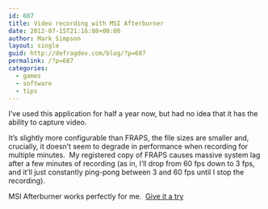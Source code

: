 ```yaml
---
id: 687
title: Video recording with MSI Afterburner
date: 2012-07-15T21:16:08+00:00
author: Mark Simpson
layout: single
guid: http://defragdev.com/blog/?p=687
permalink: /?p=687
categories:
  - games
  - software
  - tips
---
```

I’ve used this application for half a year now, but had no idea that it has the ability to capture video.&#160; 

It’s slightly more configurable than FRAPS, the file sizes are smaller and, crucially, it doesn’t seem to degrade in performance when recording for multiple minutes.&#160; My registered copy of FRAPS causes massive system lag after a few minutes of recording (as in, I’ll drop from 60 fps down to 3 fps, and it’ll just constantly ping-pong between 3 and 60 fps until I stop the recording).

MSI Afterburner works perfectly for me.&#160; [Give it a try](http://event.msi.com/vga/afterburner/download.htm)